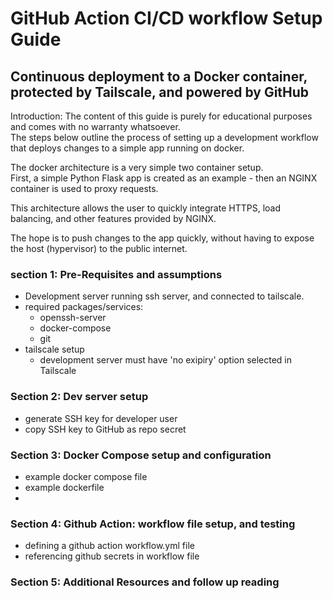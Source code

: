 # GitHub Action CI/CD workflow Setup Guide #
## Continuous deployment to a Docker container, protected by Tailscale, and powered by GitHub ##

Introduction: The content of this guide is purely for educational purposes and comes with no warranty whatsoever.  
The steps below outline the process of setting up a development workflow that deploys changes to a simple app running on docker.  

The docker architecture is a very simple two container setup.   
First, a simple Python Flask app is created as an example - then an NGINX container is used to proxy requests.  

This architecture allows the user to quickly integrate HTTPS, load balancing, and other features provided by NGINX.  

The hope is to push changes to the app quickly, without having to expose the host (hypervisor) to the public internet.  


### section 1: Pre-Requisites and assumptions ###
- Development server running ssh server, and connected to tailscale.
- required packages/services:
	- openssh-server
	- docker-compose
	- git
- tailscale setup
	- development server must have 'no exipiry' option selected in Tailscale

### Section 2: Dev server setup ###
- generate SSH key for developer user
- copy SSH key to GitHub as repo secret

### Section 3: Docker Compose setup and configuration ###
- example docker compose file
- example dockerfile
-

### Section 4: Github Action: workflow file setup, and testing ###
- defining a github action workflow.yml file
- referencing github secrets in workflow file

### Section 5: Additional Resources and follow up reading ###

